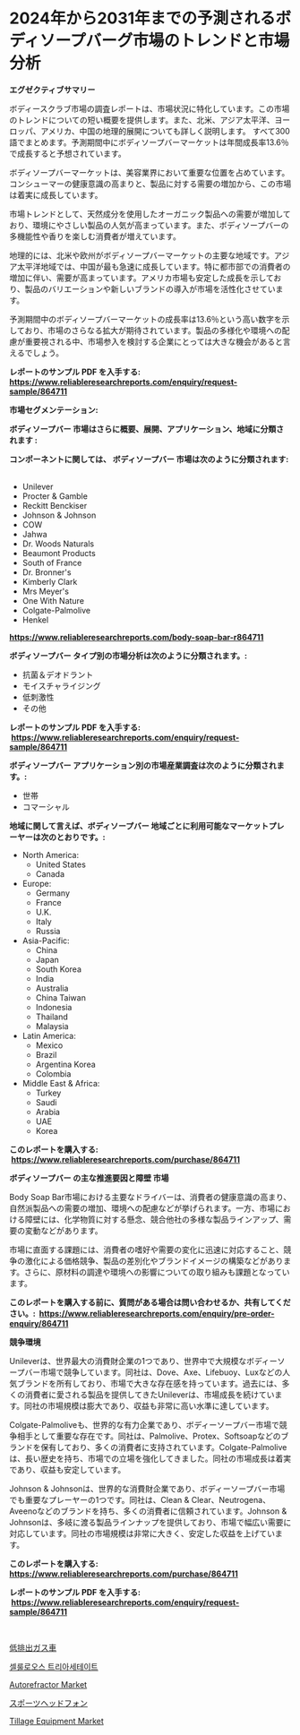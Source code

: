 <p><h1>2024年から2031年までの予測されるボディソープバーグ市場のトレンドと市場分析</h1></p><p><strong>エグゼクティブサマリー</strong></p>
<p><p>ボディースクラブ市場の調査レポートは、市場状況に特化しています。この市場のトレンドについての短い概要を提供します。また、北米、アジア太平洋、ヨーロッパ、アメリカ、中国の地理的展開についても詳しく説明します。 すべて300語でまとめます。予測期間中にボディソープバーマーケットは年間成長率13.6％で成長すると予想されています。</p><p>ボディソープバーマーケットは、美容業界において重要な位置を占めています。コンシューマーの健康意識の高まりと、製品に対する需要の増加から、この市場は着実に成長しています。</p><p>市場トレンドとして、天然成分を使用したオーガニック製品への需要が増加しており、環境にやさしい製品の人気が高まっています。また、ボディソープバーの多機能性や香りを楽しむ消費者が増えています。</p><p>地理的には、北米や欧州がボディソープバーマーケットの主要な地域です。アジア太平洋地域では、中国が最も急速に成長しています。特に都市部での消費者の増加に伴い、需要が高まっています。アメリカ市場も安定した成長を示しており、製品のバリエーションや新しいブランドの導入が市場を活性化させています。</p><p>予測期間中のボディソープバーマーケットの成長率は13.6％という高い数字を示しており、市場のさらなる拡大が期待されています。製品の多様化や環境への配慮が重要視される中、市場参入を検討する企業にとっては大きな機会があると言えるでしょう。</p></p>
<p><strong>レポートのサンプル PDF を入手する: <a href="https://www.reliableresearchreports.com/enquiry/request-sample/864711">https://www.reliableresearchreports.com/enquiry/request-sample/864711</a></strong></p>
<p><strong>市場セグメンテーション:</strong></p>
<p><strong> ボディソープバー 市場はさらに概要、展開、アプリケーション、地域に分類されます :</strong></p>
<p><strong>コンポーネントに関しては、 ボディソープバー 市場は次のように分類されます: &nbsp;</strong></p>
<p><ul><li>Unilever</li><li>Procter & Gamble</li><li>Reckitt Benckiser</li><li>Johnson & Johnson</li><li>COW</li><li>Jahwa</li><li>Dr. Woods Naturals</li><li>Beaumont Products</li><li>South of France</li><li>Dr. Bronner's</li><li>Kimberly Clark</li><li>Mrs Meyer's</li><li>One With Nature</li><li>Colgate-Palmolive</li><li>Henkel</li></ul></p>
<p><strong><a href="https://www.reliableresearchreports.com/body-soap-bar-r864711">https://www.reliableresearchreports.com/body-soap-bar-r864711</a></strong></p>
<p><strong> ボディソープバー タイプ別の市場分析は次のように分類されます。:</strong></p>
<p><ul><li>抗菌＆デオドラント</li><li>モイスチャライジング</li><li>低刺激性</li><li>その他</li></ul></p>
<p><strong>レポートのサンプル PDF を入手する: &nbsp;<a href="https://www.reliableresearchreports.com/enquiry/request-sample/864711">https://www.reliableresearchreports.com/enquiry/request-sample/864711</a></strong></p>
<p><strong> ボディソープバー アプリケーション別の市場産業調査は次のように分類されます。:</strong></p>
<p><ul><li>世帯</li><li>コマーシャル</li></ul></p>
<p><strong>地域に関して言えば、ボディソープバー 地域ごとに利用可能なマーケットプレーヤーは次のとおりです。:</strong></p>
<p><ul>
    <li>
        North America:
        <ul>
            <li>United States</li>
            <li>Canada</li>
        </ul>
    </li>
    <li>
        Europe:
        <ul>
            <li>Germany</li>
            <li>France</li>
            <li>U.K.</li>
            <li>Italy</li>
            <li>Russia</li>
        </ul>
    </li>
    <li>
        Asia-Pacific:
        <ul>
            <li>China</li>
            <li>Japan</li>
            <li>South Korea</li>
            <li>India</li>
            <li>Australia</li>
            <li>China Taiwan</li>
            <li>Indonesia</li>
            <li>Thailand</li>
            <li>Malaysia</li>
        </ul>
    </li>
    <li>
        Latin America:
        <ul>
            <li>Mexico</li>
            <li>Brazil</li>
            <li>Argentina Korea</li>
            <li>Colombia</li>
        </ul>
    </li>
    <li>
        Middle East & Africa:
        <ul>
            <li>Turkey</li>
            <li>Saudi</li>
            <li>Arabia</li>
            <li>UAE</li>
            <li>Korea</li>
        </ul>
    </li>
    </ul></p>
<p><strong>このレポートを購入する: &nbsp;<a href="https://www.reliableresearchreports.com/purchase/864711">https://www.reliableresearchreports.com/purchase/864711</a></strong></p>
<p><strong>ボディソープバー の主な推進要因と障壁 市場</strong></p>
<p><p>Body Soap Bar市場における主要なドライバーは、消費者の健康意識の高まり、自然派製品への需要の増加、環境への配慮などが挙げられます。一方、市場における障壁には、化学物質に対する懸念、競合他社の多様な製品ラインアップ、需要の変動などがあります。</p><p>市場に直面する課題には、消費者の嗜好や需要の変化に迅速に対応すること、競争の激化による価格競争、製品の差別化やブランドイメージの構築などがあります。さらに、原材料の調達や環境への影響についての取り組みも課題となっています。</p></p>
<p><strong>このレポートを購入する前に、質問がある場合は問い合わせるか、共有してください。:&nbsp; <a href="https://www.reliableresearchreports.com/enquiry/pre-order-enquiry/864711">https://www.reliableresearchreports.com/enquiry/pre-order-enquiry/864711</a></strong></p>
<p><strong>競争環境</strong></p>
<p><p>Unileverは、世界最大の消費財企業の1つであり、世界中で大規模なボディーソープバー市場で競争しています。同社は、Dove、Axe、Lifebuoy、Luxなどの人気ブランドを所有しており、市場で大きな存在感を持っています。過去には、多くの消費者に愛される製品を提供してきたUnileverは、市場成長を続けています。同社の市場規模は膨大であり、収益も非常に高い水準に達しています。</p><p>Colgate-Palmoliveも、世界的な有力企業であり、ボディーソープバー市場で競争相手として重要な存在です。同社は、Palmolive、Protex、Softsoapなどのブランドを保有しており、多くの消費者に支持されています。Colgate-Palmoliveは、長い歴史を持ち、市場での立場を強化してきました。同社の市場成長は着実であり、収益も安定しています。</p><p>Johnson & Johnsonは、世界的な消費財企業であり、ボディーソープバー市場でも重要なプレーヤーの1つです。同社は、Clean & Clear、Neutrogena、Aveenoなどのブランドを持ち、多くの消費者に信頼されています。Johnson & Johnsonは、多岐に渡る製品ラインナップを提供しており、市場で幅広い需要に対応しています。同社の市場規模は非常に大きく、安定した収益を上げています。</p></p>
<p><strong>このレポートを購入する: &nbsp; <a href="https://www.reliableresearchreports.com/purchase/864711">https://www.reliableresearchreports.com/purchase/864711</a></strong></p>
<p><strong>レポートのサンプル PDF を入手する: &nbsp;<a href="https://www.reliableresearchreports.com/enquiry/request-sample/864711">https://www.reliableresearchreports.com/enquiry/request-sample/864711</a></strong><strong></strong></p>
<p>&nbsp;</p>
<p><p><a href="https://medium.com/@brendancole1992/%E4%BD%8E%E6%8E%92%E5%87%BA%E3%82%AC%E3%82%BD%E3%83%AA%E3%83%B3%E8%87%AA%E5%8B%95%E8%BB%8A%E5%B8%82%E5%A0%B4%E8%A6%8B%E9%80%9A%E3%81%97-%E7%94%A3%E6%A5%AD%E6%A6%82%E8%A6%81%E3%81%A8%E4%BA%88%E6%B8%AC-2024%E5%B9%B4%E3%81%8B%E3%82%892031%E5%B9%B4%E3%81%BE%E3%81%A7-4b6e6d8c57e0">低排出ガス車</a></p><p><a href="https://medium.com/@anitabeatty2023_43986/%EC%85%80%EB%A3%B0%EB%A1%9C%EC%8A%A4-%ED%8A%B8%EB%A6%AC%EC%95%84%EC%84%B8%ED%85%8C%EC%9D%B4%ED%8A%B8-%EC%8B%9C%EC%9E%A5-%EC%84%B1%EA%B3%B5%EC%A0%81%EC%9D%B8-%EB%B9%84%EC%A6%88%EB%8B%88%EC%8A%A4-%EC%A0%84%EB%9E%B5%EC%9D%98-%EC%97%B4%EC%87%A0-2031%EB%85%84%EA%B9%8C%EC%A7%80-%EC%98%88%EC%B8%A1-d689ee58809f">셀룰로오스 트리아세테이트</a></p><p><a href="https://github.com/Glendatilghmankmgz0rbhwpy/Market-Research-Report-List-2/blob/main/autorefractor-market.md">Autorefractor Market</a></p><p><a href="https://medium.com/@nyahmertz1944/%E3%82%B9%E3%83%9D%E3%83%BC%E3%83%84%E7%94%A8%E3%83%98%E3%83%83%E3%83%89%E3%83%9B%E3%83%B3%E3%81%AE%E5%B8%82%E5%A0%B4%E8%AA%BF%E6%9F%BB%E3%83%AC%E3%83%9D%E3%83%BC%E3%83%88-%E3%81%9D%E3%81%AE%E6%AD%B4%E5%8F%B2%E3%81%A82031%E5%B9%B4%E3%81%BE%E3%81%A7%E3%81%AE%E4%BA%88%E6%B8%AC-8865ce243e8e">スポーツヘッドフォン</a></p><p><a href="https://github.com/dx0328/Market-Research-Report-List-2/blob/main/tillage-equipment-market.md">Tillage Equipment Market</a></p></p>